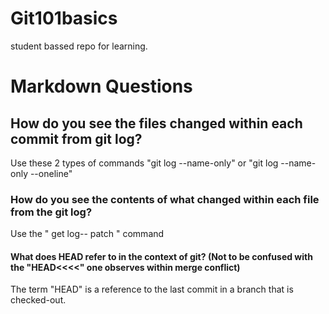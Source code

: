 # Git101basics
student bassed repo for learning.
# Markdown Questions



## How do you see the files changed within each commit from git log?

Use these 2 types of commands  "git log --name-only" or "git log --name-only --oneline" 

### 	How do you see the contents of what changed within each file from the git log?

Use the " get log-- patch " command

#### What does HEAD refer to in the context of git? (Not to be confused with the "HEAD<<<<" one observes within merge conflict)
 The term "HEAD" is a reference to the last commit in a branch that is checked-out.

